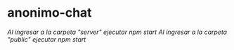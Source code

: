 # anonimo-chat

_Al ingresar a la carpeta "server" ejecutar npm start_
_Al ingresar a la carpeta "public" ejecutar npm start_
